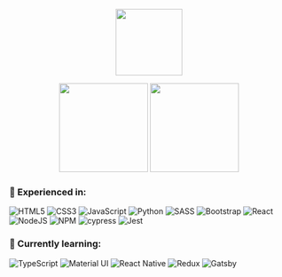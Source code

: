 

<!--
**jazmand/jazmand** is a ✨ _special_ ✨ repository because its `README.md` (this file) appears on your GitHub profile.

Here are some ideas to get you started:

- 🔭 I’m currently working on ...
- 🌱 I’m currently learning ...
- 👯 I’m looking to collaborate on ...
- 🤔 I’m looking for help with ...
- 💬 Ask me about ...
- 📫 How to reach me: ...
- 😄 Pronouns: ...
- ⚡ Fun fact: ...
-->

  <p align='center'>
  <a href="https://jazmand.github.io/"><img height="120px" src="https://github-readme-stats.vercel.app/api/pin/?username=jazmand&repo=jazmand.github.io&border_color=6495ED&title_color=6495ED&icon_color=FF5733&text_color=adbac7&bg_color=00000000&&layout=compact"></a>
  </p>
  
  <p align='center'>
   <a href="#"><img height="160px" src="https://github-readme-stats.vercel.app/api?username=jazmand&border_color=6495ED&title_color=6495ED&hide_border&icon_color=FF5733&text_color=adbac7&bg_color=00000000&show_icons=true"></a> 
    <a href="#"><img height="160px" src="https://github-readme-stats.vercel.app/api/top-langs/?username=jazmand&border_color=6495ED&title_color=6495ED&text_color=adbac7&bg_color=00000000&&layout=compact"></a>
  </p>



### 🌈 Experienced in:  
  ![HTML5](https://img.shields.io/badge/html5-%23E34F26.svg?style=for-the-badge&logo=html5&logoColor=white)
  ![CSS3](https://img.shields.io/badge/css3-%231572B6.svg?style=for-the-badge&logo=css3&logoColor=white)
  ![JavaScript](https://img.shields.io/badge/javascript-%23323330.svg?style=for-the-badge&logo=javascript&logoColor=%23F7DF1E)
  ![Python](https://img.shields.io/badge/python-3670A0?style=for-the-badge&logo=python&logoColor=ffdd54)
  ![SASS](https://img.shields.io/badge/SASS-hotpink.svg?style=for-the-badge&logo=SASS&logoColor=white)
  ![Bootstrap](https://img.shields.io/badge/bootstrap-%23563D7C.svg?style=for-the-badge&logo=bootstrap&logoColor=white)
  ![React](https://img.shields.io/badge/react-%2320232a.svg?style=for-the-badge&logo=react&logoColor=%2361DAFB)
  ![NodeJS](https://img.shields.io/badge/node.js-6DA55F?style=for-the-badge&logo=node.js&logoColor=white)
  ![NPM](https://img.shields.io/badge/NPM-%23000000.svg?style=for-the-badge&logo=npm&logoColor=white)
  ![cypress](https://img.shields.io/badge/-cypress-%23E5E5E5?style=for-the-badge&logo=cypress&logoColor=058a5e)
  ![Jest](https://img.shields.io/badge/-jest-%23C21325?style=for-the-badge&logo=jest&logoColor=white)

### 🌱 Currently learning:  
  ![TypeScript](https://img.shields.io/badge/typescript-%23007ACC.svg?style=for-the-badge&logo=typescript&logoColor=white)
  ![Material UI](https://img.shields.io/badge/materialui-%230081CB.svg?style=for-the-badge&logo=material-ui&logoColor=white)
  ![React Native](https://img.shields.io/badge/react_native-%2320232a.svg?style=for-the-badge&logo=react&logoColor=%2361DAFB)
  ![Redux](https://img.shields.io/badge/redux-%23593d88.svg?style=for-the-badge&logo=redux&logoColor=white)
  ![Gatsby](https://img.shields.io/badge/Gatsby-%23663399.svg?style=for-the-badge&logo=gatsby&logoColor=white)  
 





